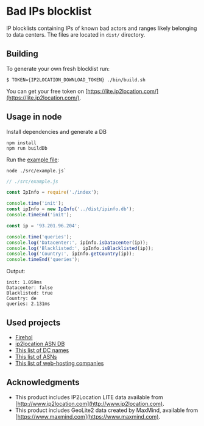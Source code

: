 # Bad IPs blocklist

IP blocklists containing IPs of known bad actors and ranges likely belonging to data centers.
The files are located in `dist/` directory.

## Building
To generate your own fresh blocklist run:
```shell script
$ TOKEN={IP2LOCATION_DOWNLOAD_TOKEN} ./bin/build.sh
```

You can get your free token on [https://lite.ip2location.com/](https://lite.ip2location.com/).

## Usage in node

Install dependencies and generate a DB
```shell script
npm install
npm run buildDb
```

Run the [example file](src/example.js):

```shell script
node ./src/example.js`
```

```javascript
// ./src/example.js

const IpInfo = require('./index');

console.time('init');
const ipInfo = new IpInfo('../dist/ipinfo.db');
console.timeEnd('init');

const ip = '93.201.96.204';

console.time('queries');
console.log('Datacenter:', ipInfo.isDatacenter(ip));
console.log('Blacklisted:', ipInfo.isBlacklisted(ip));
console.log('Country:', ipInfo.getCountry(ip));
console.timeEnd('queries');

```

Output:
```
init: 1.059ms
Datacenter: false
Blacklisted: true
Country: de
queries: 2.131ms
```

## Used projects

* [Firehol](https://github.com/firehol/blocklist-ipsets)
* [ip2location ASN DB](https://lite.ip2location.com/database/ip-asn)
* [This list of DC names](https://udger.com/resources/datacenter-list)
* [This list of ASNs](https://github.com/brianhama/bad-asn-list)
* [This list of web-hosting companies](https://github.com/linuxclark/web-hosting-companies)

## Acknowledgments
* This product includes IP2Location LITE data available from [http://www.ip2location.com](http://www.ip2location.com).
* This product includes GeoLite2 data created by MaxMind, available from [https://www.maxmind.com](https://www.maxmind.com).
